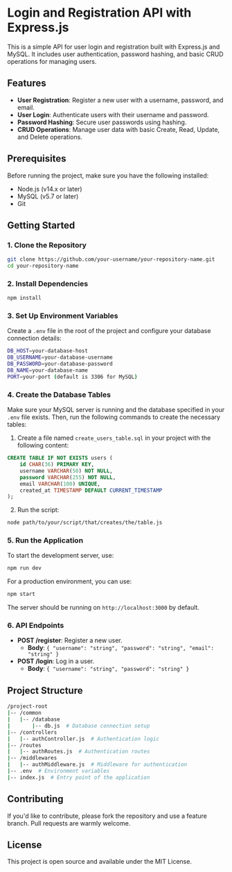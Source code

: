 
# Login and Registration API with Express.js

This is a simple API for user login and registration built with Express.js and MySQL. It includes user authentication, password hashing, and basic CRUD operations for managing users.

## Features

- **User Registration**: Register a new user with a username, password, and email.
- **User Login**: Authenticate users with their username and password.
- **Password Hashing**: Secure user passwords using hashing.
- **CRUD Operations**: Manage user data with basic Create, Read, Update, and Delete operations.

## Prerequisites

Before running the project, make sure you have the following installed:

- Node.js (v14.x or later)
- MySQL (v5.7 or later)
- Git

## Getting Started

### 1. Clone the Repository

```bash
git clone https://github.com/your-username/your-repository-name.git
cd your-repository-name
```

### 2. Install Dependencies

```bash
npm install
```

### 3. Set Up Environment Variables

Create a `.env` file in the root of the project and configure your database connection details:

```bash
DB_HOST=your-database-host
DB_USERNAME=your-database-username
DB_PASSWORD=your-database-password
DB_NAME=your-database-name
PORT=your-port (default is 3306 for MySQL)
```

### 4. Create the Database Tables

Make sure your MySQL server is running and the database specified in your `.env` file exists. Then, run the following commands to create the necessary tables:

1. Create a file named `create_users_table.sql` in your project with the following content:

```sql
CREATE TABLE IF NOT EXISTS users (
    id CHAR(36) PRIMARY KEY,
    username VARCHAR(50) NOT NULL,
    password VARCHAR(255) NOT NULL,
    email VARCHAR(100) UNIQUE,
    created_at TIMESTAMP DEFAULT CURRENT_TIMESTAMP
);
```

2. Run the script:

```bash
node path/to/your/script/that/creates/the/table.js
```

### 5. Run the Application

To start the development server, use:

```bash
npm run dev
```

For a production environment, you can use:

```bash
npm start
```

The server should be running on `http://localhost:3000` by default.

### 6. API Endpoints

- **POST /register**: Register a new user.
  - **Body**: `{ "username": "string", "password": "string", "email": "string" }`
- **POST /login**: Log in a user.
  - **Body**: `{ "username": "string", "password": "string" }`

## Project Structure

```bash
/project-root
|-- /common
|   |-- /database
|       |-- db.js  # Database connection setup
|-- /controllers
|   |-- authController.js  # Authentication logic
|-- /routes
|   |-- authRoutes.js  # Authentication routes
|-- /middlewares
|   |-- authMiddleware.js  # Middleware for authentication
|-- .env  # Environment variables
|-- index.js  # Entry point of the application
```

## Contributing

If you'd like to contribute, please fork the repository and use a feature branch. Pull requests are warmly welcome.

## License

This project is open source and available under the MIT License.
